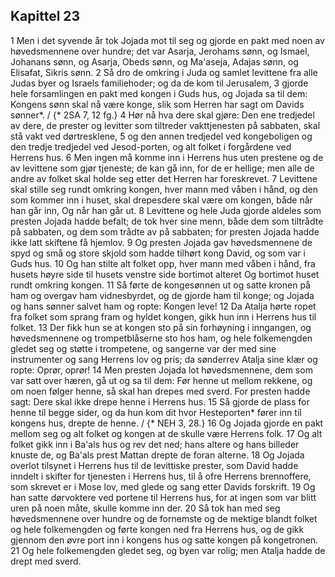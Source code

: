 ## Kapittel 23

1 Men i det syvende år tok Jojada mot til seg og gjorde en pakt med noen av høvedsmennene over hundre; det var Asarja, Jerohams sønn, og Ismael, Johanans sønn, og Asarja, Obeds sønn, og Ma'aseja, Adajas sønn, og Elisafat, Sikris sønn.
2 Så dro de omkring i Juda og samlet levittene fra alle Judas byer og Israels familiehoder; og da de kom til Jerusalem,
3 gjorde hele forsamlingen en pakt med kongen i Guds hus, og Jojada sa til dem: Kongens sønn skal nå være konge, slik som Herren har sagt om Davids sønner*. / {* 2SA 7, 12 fg.}
4 Hør nå hva dere skal gjøre: Den ene tredjedel av dere, de prester og levitter som tiltreder vakttjenesten på sabbaten, skal stå vakt ved dørtresklene,
5 og den annen tredjedel ved kongeboligen og den tredje tredjedel ved Jesod-porten, og alt folket i forgårdene ved Herrens hus.
6 Men ingen må komme inn i Herrens hus uten prestene og de av levittene som gjør tjeneste; de kan gå inn, for de er hellige; men alle de andre av folket skal holde seg etter det Herren har foreskrevet.
7 Levittene skal stille seg rundt omkring kongen, hver mann med våben i hånd, og den som kommer inn i huset, skal drepesdere skal være om kongen, både når han går inn, Og når han går ut.
8 Levittene og hele Juda gjorde aldeles som presten Jojada hadde befalt; de tok hver sine menn, både dem som tiltrådte på sabbaten, og dem som trådte av på sabbaten; for presten Jojada hadde ikke latt skiftene få hjemlov.
9 Og presten Jojada gav høvedsmennene de spyd og små og store skjold som hadde tilhørt kong David, og som var i Guds hus.
10 Og han stilte alt folket opp, hver mann med våben i hånd, fra husets høyre side til husets venstre side bortimot alteret Og bortimot huset rundt omkring kongen.
11 Så førte de kongesønnen ut og satte kronen på ham og overgav ham vidnesbyrdet, og de gjorde ham til konge; og Jojada og hans sønner salvet ham og ropte: Kongen leve!
12 Da Atalja hørte ropet fra folket som sprang fram og hyldet kongen, gikk hun inn i Herrens hus til folket.
13 Der fikk hun se at kongen sto på sin forhøyning i inngangen, og høvedsmennene og trompetblåserne sto hos ham, og hele folkemengden gledet seg og støtte i trompetene, og sangerne var der med sine instrumenter og sang Herrens lov og pris; da sønderrev Atalja sine klær og ropte: Oprør, oprør!
14 Men presten Jojada lot høvedsmennene, dem som var satt over hæren, gå ut og sa til dem: Før henne ut mellom rekkene, og om noen følger henne, så skal han drepes med sverd. For presten hadde sagt: Dere skal ikke drepe henne i Herrens hus.
15 Så gjorde de plass for henne til begge sider, og da hun kom dit hvor Hesteporten* fører inn til kongens hus, drepte de henne. / {* NEH 3, 28.}
16 Og Jojada gjorde en pakt mellom seg og alt folket og kongen at de skulle være Herrens folk.
17 Og alt folket gikk inn i Ba'als hus og rev det ned; hans altere og hans billeder knuste de, og Ba'als prest Mattan drepte de foran alterne.
18 Og Jojada overlot tilsynet i Herrens hus til de levittiske prester, som David hadde inndelt i skifter for tjenesten i Herrens hus, til å ofre Herrens brennoffere, som skrevet er i Mose lov, med glede og sang etter Davids forskrift.
19 Og han satte dørvoktere ved portene til Herrens hus, for at ingen som var blitt uren på noen måte, skulle komme inn der.
20 Så tok han med seg høvedsmennene over hundre og de fornemste og de mektige blandt folket og hele folkemengden og førte kongen ned fra Herrens hus, og de gikk gjennom den øvre port inn i kongens hus og satte kongen på kongetronen.
21 Og hele folkemengden gledet seg, og byen var rolig; men Atalja hadde de drept med sverd.
